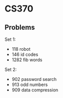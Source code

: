 CS370
=====

Problems
-------

Set 1:
* 118 robot
* 146 id codes
* 1282 fib words

Set 2:
* 902 password search
* 913 odd numbers
* 909 data compression
